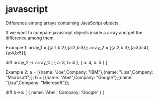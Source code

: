 # javascript

Difference among arrays containing JavaScript objects.

If we want to compare javascript objects inside a array and get the difference among them.

Example 1:
array_1 = [{a:1,b:2},{a:2,b:3}];
array_2 = [{a:2,b:3},{a:3,b:4},{a:4,b:5}];

diff array_2 -> array_1: [ { a: 3, b: 4 }, { a: 4, b: 5 } ]

Example 2:
a = [{name: "Joe",Company: "IBM"},{name: "Lisa",Company: "Microsoft"}];
b = [{name: "Abel",Company: "Google"},{name: "Lisa",Company: "Microsoft"}];

diff b->a:  [ { name: 'Abel', Company: 'Google' } ]


